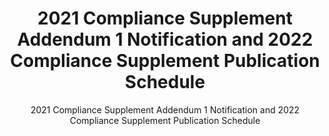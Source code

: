 ---
layout: resources-landing
title: "2021 Compliance Supplement Addendum 1 Notification and 2022 Compliance Supplement Publication Schedule"
subtitle: "2021 Compliance Supplement Addendum 1 Notification and 2022 Compliance Supplement Publication Schedule"
doc-link: ../assets/files/Controller Alert 2021 Compliance Supplement Addendum 1 Notification and 2022 Compliance Supplement Publication Schedule.pdf
filters: federal-financial-assistance controller-alert omb 2021
fiscal_year: 2021
---